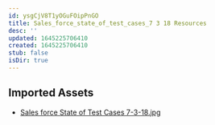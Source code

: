 ```yaml
---
id: ysgCjV8T1yOGuFOipPnGO
title: Sales_force_state_of_test_cases_7 3 18 Resources
desc: ''
updated: 1645225706410
created: 1645225706410
stub: false
isDir: true
---
```

## Imported Assets
- [Sales force State of Test Cases 7-3-18.jpg](/assets/sales-force-state-of-test-cases-7-3-18.jpg)
